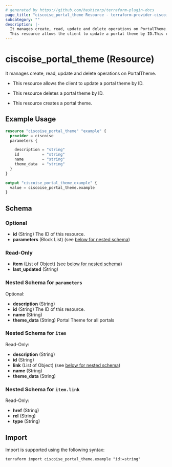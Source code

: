 ```yaml
---
# generated by https://github.com/hashicorp/terraform-plugin-docs
page_title: "ciscoise_portal_theme Resource - terraform-provider-ciscoise"
subcategory: ""
description: |-
  It manages create, read, update and delete operations on PortalTheme.
  This resource allows the client to update a portal theme by ID.This resource deletes a portal theme by ID.This resource creates a portal theme.
---
```


# ciscoise_portal_theme (Resource)

It manages create, read, update and delete operations on PortalTheme.

- This resource allows the client to update a portal theme by ID.

- This resource deletes a portal theme by ID.

- This resource creates a portal theme.

## Example Usage

```terraform
resource "ciscoise_portal_theme" "example" {
  provider = ciscoise
  parameters {

    description = "string"
    id          = "string"
    name        = "string"
    theme_data  = "string"
  }
}

output "ciscoise_portal_theme_example" {
  value = ciscoise_portal_theme.example
}
```

<!-- schema generated by tfplugindocs -->
## Schema

### Optional

- **id** (String) The ID of this resource.
- **parameters** (Block List) (see [below for nested schema](#nestedblock--parameters))

### Read-Only

- **item** (List of Object) (see [below for nested schema](#nestedatt--item))
- **last_updated** (String)

<a id="nestedblock--parameters"></a>
### Nested Schema for `parameters`

Optional:

- **description** (String)
- **id** (String) The ID of this resource.
- **name** (String)
- **theme_data** (String) Portal Theme for all portals


<a id="nestedatt--item"></a>
### Nested Schema for `item`

Read-Only:

- **description** (String)
- **id** (String)
- **link** (List of Object) (see [below for nested schema](#nestedobjatt--item--link))
- **name** (String)
- **theme_data** (String)

<a id="nestedobjatt--item--link"></a>
### Nested Schema for `item.link`

Read-Only:

- **href** (String)
- **rel** (String)
- **type** (String)

## Import

Import is supported using the following syntax:

```shell
terraform import ciscoise_portal_theme.example "id:=string"
```
